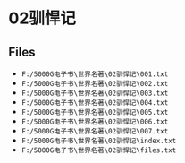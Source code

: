 # 02驯悍记

## Files

- `F:/5000G电子书\世界名著\02驯悍记\001.txt`
- `F:/5000G电子书\世界名著\02驯悍记\002.txt`
- `F:/5000G电子书\世界名著\02驯悍记\003.txt`
- `F:/5000G电子书\世界名著\02驯悍记\004.txt`
- `F:/5000G电子书\世界名著\02驯悍记\005.txt`
- `F:/5000G电子书\世界名著\02驯悍记\006.txt`
- `F:/5000G电子书\世界名著\02驯悍记\007.txt`
- `F:/5000G电子书\世界名著\02驯悍记\index.txt`
- `F:/5000G电子书\世界名著\02驯悍记\files.txt`
